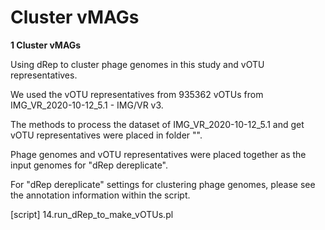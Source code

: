 # Cluster vMAGs

**1 Cluster vMAGs**

Using dRep to cluster phage genomes in this study and vOTU representatives.

We used the vOTU representatives from 935362 vOTUs from IMG_VR_2020-10-12_5.1 - IMG/VR v3.

The methods to process the dataset of IMG_VR_2020-10-12_5.1 and get vOTU representatives were placed in folder "".

Phage genomes and vOTU representatives were placed together as the input genomes for "dRep dereplicate".

For "dRep dereplicate" settings for clustering phage genomes, please see the annotation information within the script.

[script] 14.run_dRep_to_make_vOTUs.pl

